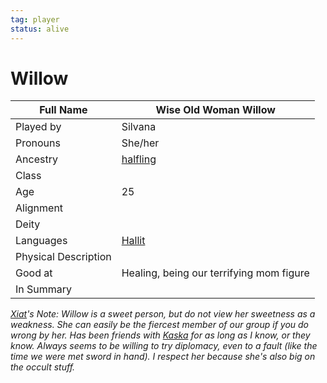 ```yaml
---
tag: player
status: alive
---
```

# Willow

| Full Name | Wise Old Woman Willow                    |
| --------- | ---------------------------------------- |
| Played by | Silvana                                  |
| Pronouns  | She/her                                  |
| Ancestry  | [halfling](questforthefrozenflame/docs/Backstory/Notions/Races/Halfling.md)                                 |
| Class     |                                         |
| Age       | 25 |
| Alignment |                                         |
| Deity     |                                         |
| Languages | [Hallit](questforthefrozenflame/docs/Backstory/Notions/Hallit.md) |
| Physical Description |                        |
| Good at   |  Healing, being our terrifying mom figure |     |
| In Summary           |                        |

*[Xiat](questforthefrozenflame/docs/Backstory/Party-Members/Xiat.md)'s Note: Willow is a sweet person, but do not view her sweetness as a weakness. She can easily be the fiercest member of our group if you do wrong by her. Has been friends with [Kaska](questforthefrozenflame/docs/Backstory/Party-Members/Kaska.md) for as long as I know, or they know. Always seems to be willing to try diplomacy, even to a fault (like the time we were met sword in hand). I respect her because she's also big on the occult stuff.* 